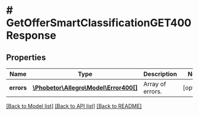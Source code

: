 # # GetOfferSmartClassificationGET400Response

## Properties

Name | Type | Description | Notes
------------ | ------------- | ------------- | -------------
**errors** | [**\Phobetor\Allegro\Model\Error400[]**](Error400.md) | Array of errors. | [optional]

[[Back to Model list]](../../README.md#models) [[Back to API list]](../../README.md#endpoints) [[Back to README]](../../README.md)

